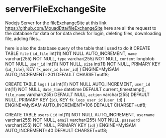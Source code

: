 # serverFileExchangeSite

Nodejs Server for the fileExchangeSite at this link https://github.com/MouadEtta/fileExchangeSite here are all the request to the database for data or for data check
for login, deleting files, downloading file, adding files...

here is also the database query of the table that i used to do it
CREATE TABLE `file` (
  `id_file` int(11) NOT NULL AUTO_INCREMENT,
  `name` varchar(255) NOT NULL,
  `type` varchar(255) NOT NULL,
  `content` longblob NOT NULL,
  `user_id` int(11) NOT NULL,
  `size` int(11) NOT NULL,
  PRIMARY KEY (`id_file`),
  KEY `fk_user_id` (`user_id`)
) ENGINE=MyISAM AUTO_INCREMENT=201 DEFAULT CHARSET=utf8;



CREATE TABLE `logs` (
  `id` int(11) NOT NULL AUTO_INCREMENT,
  `user_id` int(11) NOT NULL,
  `date_time` datetime DEFAULT current_timestamp(),
  `file_name` varchar(255) DEFAULT NULL,
  `action` varchar(255) DEFAULT NULL,
  PRIMARY KEY (`id`),
  KEY `fk_logs_user_id` (`user_id`)
) ENGINE=MyISAM AUTO_INCREMENT=106 DEFAULT CHARSET=utf8;



CREATE TABLE `users` (
  `id` int(11) NOT NULL AUTO_INCREMENT,
  `username` varchar(255) NOT NULL,
  `email` varchar(255) NOT NULL,
  `password` varchar(255) NOT NULL,
  PRIMARY KEY (`id`)
) ENGINE=MyISAM AUTO_INCREMENT=40 DEFAULT CHARSET=utf8;
